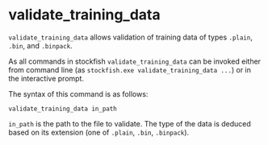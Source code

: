 # validate_training_data

`validate_training_data` allows validation of training data of types `.plain`, `.bin`, and `.binpack`.

As all commands in stockfish `validate_training_data` can be invoked either from command line (as `stockfish.exe validate_training_data ...`) or in the interactive prompt.

The syntax of this command is as follows:
```
validate_training_data in_path
```

`in_path` is the path to the file to validate. The type of the data is deduced based on its extension (one of `.plain`, `.bin`, `.binpack`).